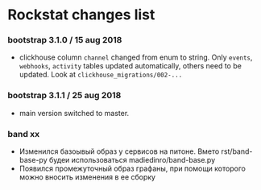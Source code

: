 # Rockstat changes list

### bootstrap 3.1.0 / 15 aug 2018

- clickhouse column `channel` changed from enum to string. Only `events`, `webhooks`, `activity` tables updated automatically, others need to be updated. Look at `clickhouse_migrations/002-...`

### bootstrap 3.1.1 / 25 aug 2018

- main version switched to master.

### band xx

- Изменился базоывый образ у сервисов на питоне. Вмето rst/band-base-py будеи использоваться madiedinro/band-base.py
- Появился промежуточный образ графаны, при помощи которого можно вносить изменения в ее сборку


